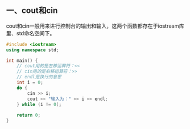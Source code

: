 ## 一、cout和cin

cout和cin一般用来进行控制台的输出和输入，这两个函数都存在于iostream库里、std命名空间下。

```cpp
#include <iostream>
using namespace std;

int main() {
    // cout用的是左移运算符：<<
    // cin用的是右移运算符：>>
    // endl是换行的意思
    int i = 0;
    do {
        cin >> i;
        cout << "输入为：" << i << endl;
    } while (i != 0);
    
    return 0;
}
```
